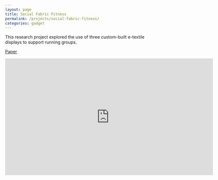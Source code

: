 ```yaml
---
layout: page
title: Social Fabric Fitness
permalink: /projects/social-fabric-fitness/
categories: gadget
---
```


<p>This research project explored the use of three custom-built e-textile displays to support running groups.</p>

[Paper](https://dl.dropboxusercontent.com/u/2618031/moko.im/projects/social-fabric-fitness/Mauriello_SocialFabricFitness-DesignAndEvalOfWearableETextileDisplays_CHI2014.pdf)

<p><iframe width="680" height="383" src="https://www.youtube.com/embed/a-9NEJPSFrA?rel=0&amp;showinfo=0" frameborder="0" allowfullscreen></iframe></p>

<!--
TODO: Include photos of two WIP displays in sections.
TODO: Include CHI video (and talk given by teammate... I was in California? South Korea?).
TODO: Include paper and poster.
-->
